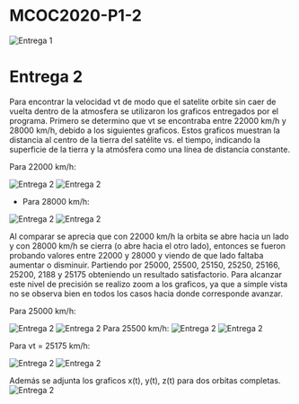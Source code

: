 # MCOC2020-P1-2
![Entrega 1](https://github.com/gehenriquez/MCOC2020-P1-2/blob/main/Entrega%201/Balistica.png)


# Entrega 2
Para encontrar la velocidad vt de modo que el satelite orbite sin caer de vuelta dentro de la atmosfera se utilizaron los graficos entregados por el programa. Primero se determino que vt se encontraba entre 22000 km/h y 28000 km/h, debido a los siguientes graficos. Estos graficos muestran la distancia al centro de la tierra del satélite vs. el tiempo, indicando la superficie de la tierra y la atmósfera como una línea de distancia constante.

Para 22000 km/h:

![Entrega 2](https://github.com/gehenriquez/MCOC2020-P1-2/blob/main/Entrega%202/orbitas22000.png)
![Entrega 2](https://github.com/gehenriquez/MCOC2020-P1-2/blob/main/Entrega%202/orbitaszoom22000.png)
- Para 28000 km/h:

![Entrega 2](https://github.com/gehenriquez/MCOC2020-P1-2/blob/main/Entrega%202/orbitas28000.png)
![Entrega 2](https://github.com/gehenriquez/MCOC2020-P1-2/blob/main/Entrega%202/orbitaszoom28000.png)
 
 Al comparar se aprecia que con 22000 km/h la orbita se abre hacia un lado y con 28000 km/h se cierra (o abre hacia el otro lado), entonces se fueron probando valores entre 22000 y 28000 y viendo de que lado faltaba aumentar o disminuir. Partiendo por 25000, 25500, 25150, 25250, 25166, 25200, 2188 y 25175 obteniendo un resultado satisfactorio. Para alcanzar este nivel de precisión se realizo zoom a los graficos, ya que a simple vista no se observa bien en todos los casos hacia donde corresponde avanzar. 
 
Para 25000 km/h:

![Entrega 2](https://github.com/gehenriquez/MCOC2020-P1-2/blob/main/Entrega%202/orbitas25000.png)
![Entrega 2](https://github.com/gehenriquez/MCOC2020-P1-2/blob/main/Entrega%202/orbitaszoom25000.png)
Para 25500 km/h:
![Entrega 2](https://github.com/gehenriquez/MCOC2020-P1-2/blob/main/Entrega%202/orbitas25500.png)
![Entrega 2](https://github.com/gehenriquez/MCOC2020-P1-2/blob/main/Entrega%202/orbitaszoom25500.png)

Para vt = 25175 km/h:

![Entrega 2](https://github.com/gehenriquez/MCOC2020-P1-2/blob/main/Entrega%202/orbitas25175.png)
![Entrega 2](https://github.com/gehenriquez/MCOC2020-P1-2/blob/main/Entrega%202/orbitaszoom25175.png)

Además se adjunta los graficos x(t), y(t), z(t) para dos orbitas completas.
![Entrega 2](https://github.com/gehenriquez/MCOC2020-P1-2/blob/main/Entrega%202/graficos.png)
